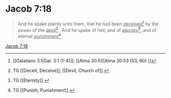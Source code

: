 # Jacob 7:18

> And he spake plainly unto them, that he had been <u>deceived</u>[^a] by the power of the <u>devil</u>[^b] . And he spake of hell, and of <u>eternity</u>[^c], and of eternal <u>punishment</u>[^d] .

[Jacob 7:18](https://www.churchofjesuschrist.org/study/scriptures/bofm/jacob/7?lang=eng&id=p18#p18)


[^a]: [[Galatians 3.1|Gal. 3:1 (1-4)]]; [[Alma 30.53|Alma 30:53 (53, 60).]]
[^b]: TG [[Deceit, Deceive]]; [[Devil, Church of]].
[^c]: TG [[Eternity]].
[^d]: TG [[Punish, Punishment]].
